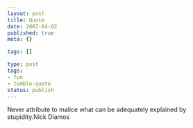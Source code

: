 ```yaml
---
layout: post
title: Quote
date: 2007-04-02
published: true
meta: {}

tags: []

type: post
tags:
- fun
- tumble-quote
status: publish
---
```

<!-- blockquote  -->Never attribute to malice what can be adequately explained by stupidity.<!-- endblockquote  -->Nick Diamos
